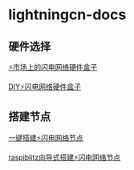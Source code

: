 # lightningcn-docs

## 硬件选择 

[⚡️市场上的闪电网络硬件盒子](hardware.md)

[DIY⚡️闪电网络硬件盒子](diy.md)

## 搭建节点

[一键搭建⚡️闪电网络节点](https://github.com/lightningcn/ln-node/blob/master/readme.md)

[raspiblitz向导式搭建⚡️闪电网络节点](https://github.com/lightningcn/raspiblitz/blob/master/README.md)
